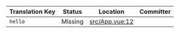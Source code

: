 | Translation Key | Status | Location | Committer |
|-----------------|--------|----------|-----------|
| `hello` | Missing | [src/App.vue:12](https://github.com/staging-gh-org/testRepo/blob/9dfec07258c1d4ae0548e4e4b2ca51dee0f688fa/src/App.vue#L12) |  |
